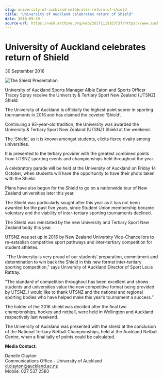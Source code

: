 ```yaml
---
slug: university-of-auckland-celebrates-return-of-shield
title: "University of Auckland celebrates return of Shield"
date: 2016-09-30
source-url: https://web.archive.org/web/20171119163737/https://www.auckland.ac.nz/en/about/news-events-and-notices/news/news-2016/09/University-celebrates-return-of-shield.html
---
```

University of Auckland celebrates return of Shield
==================================================

30 September 2016

![The Shield Presentation](https://www.auckland.ac.nz/en/about/news-events-and-notices/news/news-2016/09/University-celebrates-return-of-shield/_jcr_content/par/textimage/image.img.jpg/1475203147840.jpg "The Shield Presentation")

University of Auckland Sports Manager Albie Eaton and Sports Officer Tracey Spray receive the University & Tertiary Sport New Zealand (UTSNZ) Shield.

The University of Auckland is officially the highest point scorer in sporting tournaments in 2016 and has claimed the coveted ‘Shield’.

Continuing a 93-year-old tradition, the University was awarded the University & Tertiary Sport New Zealand (UTSNZ) Shield at the weekend. 

The ‘Shield’, as it is known amongst students, elicits fierce rivalry among universities.

It is presented to the tertiary provider with the greatest combined points from UTSNZ sporting events and championships held throughout the year.

A celebratory parade will be held at the University of Auckland on Friday 14 October, when students will have the opportunity to have their photo taken with the Shield.

Plans have also begun for the Shield to go on a nationwide tour of New Zealand universities later this year.

The Shield was particularly sought after this year as it has not been awarded for the past five years, since Student Union membership became voluntary and the viability of inter-tertiary sporting tournaments declined.

The Shield was reinstated by the new University and Tertiary Sport New Zealand body this year.

UTSNZ was set up in 2016 by New Zealand University Vice-Chancellors to re-establish competitive sport pathways and inter-tertiary competition for student athletes.

 “The University is very proud of our students’ preparation, commitment and determination to win back the Shield in this new format inter-tertiary sporting competition,” says University of Auckland Director of Sport Louis Rattray.

“The standard of competition throughout has been excellent and shows students and universities value the new competitive format being provided by UTSNZ. I would like to thank UTSNZ and the national and regional sporting bodies who have helped make this year’s tournament a success.”

The holder of the 2016 shield was decided after the final two championships, hockey and netball, were held in Wellington and Auckland respectively last weekend.

The University of Auckland was presented with the shield at the conclusion of the National Tertiary Netball Championships, held at the Auckland Netball Centre, when a final tally of points could be calculated.

**Media Contact:**

Danelle Clayton   
Communications Office - University of Auckland  
[d.clayton@auckland.ac.nz](mailto:d.clayton@auckland.ac.nz)  
Mobile: 027 537 2580